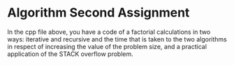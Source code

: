 # Algorithm Second Assignment

In the cpp file above, you have a code of a factorial calculations in two ways: iterative and recursive and the time that is taken to the two algorithms in respect of increasing the value of the problem size, and a practical application of the STACK overflow problem.
